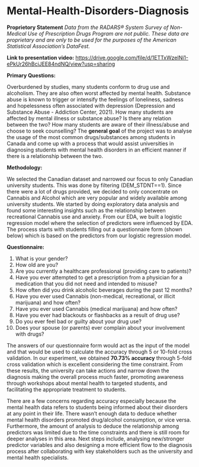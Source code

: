 # Mental-Health-Disorders-Diagnosis

**Proprietory Statement**
_Data from the RADARS® System Survey of Non-Medical Use of Prescription Drugs Program
are not public. These data are proprietary and are only to be used for the purposes of the
American Statistical Association’s DataFest._

**Link to presentation video:** https://drive.google.com/file/d/1ETTxWzelNi1-ePkUr26hBciJEE84ndNQ/view?usp=sharing

**Primary Questions:**

Overburdened by studies, many students conform to drug use and alcoholism. They are also often worst affected by
mental health. Substance abuse is known to trigger or intensify the feelings of loneliness, sadness and hopelessness
often associated with depression (Depression and Substance Abuse - Addiction Center, 2021). How many students
are affected by mental illness or substance abuse? Is there any relation between the two? How many students are
aware of their illness/abuse and choose to seek counselling?
The **general goal** of the project was to analyse the usage of the most common drugs/substances among students in
Canada and come up with a process that would assist universities in diagnosing students with mental health
disorders in an efficient manner if there is a relationship between the two.

**Methodology:**

We selected the Canadian dataset and narrowed our focus to only Canadian university students. This was done by
filtering (DEM_STDNT==1). Since there were a lot of drugs provided, we decided to only concentrate on
Cannabis and Alcohol which are very popular and widely available among university students. We started by doing
exploratory data analysis and found some interesting insights such as the relationship between recreational
Cannabis use and anxiety. From our EDA, we built a logistic regression model where the selection of predictors
were influenced by EDA. The process starts with students filling out a questionnaire form (shown below) which is
based on the predictors from our logistic regression model.

**Questionnaire:**

1. What is your gender?
2. How old are you?
3. Are you currently a healthcare professional (providing care to patients)?
4. Have you ever attempted to get a prescription from a physician for a medication that you did not need and
intended to misuse?
5. How often did you drink alcoholic beverages during the past 12 months?
6. Have you ever used Cannabis (non-medical, recreational, or illicit marijuana) and how often?
7. Have you ever used Cannabis (medical marijuana) and how often?
8. Have you ever had blackouts or flashbacks as a result of drug use?
9. Do you ever feel bad or guilty about your drug use?
10. Does your spouse (or parents) ever complain about your involvement with drugs?

The answers of our questionnaire form would act as the input of the model and that would be used to calculate the
accuracy through 5 or 10-fold cross validation. In our experiment, we obtained **70.73% accuracy** through 5-fold
cross validation which is excellent considering the time constraint. From these results, the university can take
actions and narrow down the diagnosis making the overall process much faster, promoting awareness through
workshops about mental health to targeted students, and facilitating the appropriate treatment to students.

There are a few concerns regarding accuracy especially because the mental health data refers to students being
informed about their disorders at any point in their life. There wasn’t enough data to deduce whether mental health
disorders promoted drug/alcohol consumption, or vice versa. Furthermore, the amount of analysis to deduce the
relationship among predictors was limited due to the time constraints and there is still room for deeper analyses in
this area. Next steps include, analysing new/stronger predictor variables and also designing a more efficient flow to
the diagnosis process after collaborating with key stakeholders such as the university and mental health specialists.
